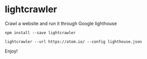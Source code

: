 # lightcrawler
Crawl a website and run it through Google lighthouse

```
npm install --save lightcrawler

lightcrawler --url https://atom.io/ --config lighthouse.json
```

Enjoy!

